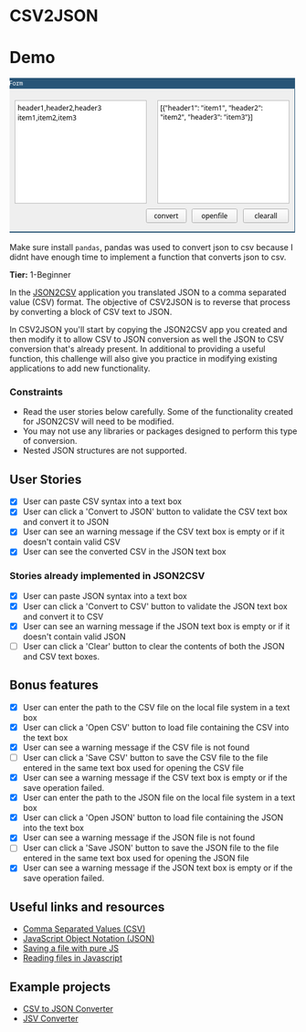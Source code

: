# CSV2JSON

# Demo

![](.images/demo.png)

Make sure install `pandas`, pandas was used to convert json to csv because I didnt have enough time to implement a function that converts json to csv.

**Tier:** 1-Beginner

In the [JSON2CSV](./JSON2CSV-App.md) application you translated JSON 
to a comma separated value (CSV) format. The objective of CSV2JSON is to 
reverse that process by converting a block of CSV text to JSON.

In CSV2JSON you'll start by copying the JSON2CSV app you created and then
modify it to allow CSV to JSON conversion as well the JSON to CSV conversion
that's already present. In additional to providing a useful function, this
challenge will also give you practice in modifying existing applications to
add new functionality.

### Constraints ###

- Read the user stories below carefully. Some of the functionality created
for JSON2CSV will need to be modified.
- You may not use any libraries or packages designed to perform this type of
conversion.
- Nested JSON structures are not supported.

## User Stories

-   [x] User can paste CSV syntax into a text box
-   [x] User can click a 'Convert to JSON' button to validate the CSV text box and convert it to JSON
-   [x] User can see an warning message if the CSV text box is empty or if it doesn't contain valid CSV
-   [x] User can see the converted CSV in the JSON text box

### Stories already implemented in JSON2CSV 
-   [x] User can paste JSON syntax into a text box
-   [x] User can click a 'Convert to CSV' button to validate the JSON text box and convert it to CSV
-   [x] User can see an warning message if the JSON text box is empty or if it doesn't contain valid JSON
-   [ ] User can click a 'Clear' button to clear the contents of both the JSON and CSV text boxes.

## Bonus features

-   [x] User can enter the path to the CSV file on the local file system in a text box
-   [x] User can click a 'Open CSV' button to load file containing the CSV into the text box
-   [x] User can see a warning message if the CSV file is not found
-   [ ] User can click a 'Save CSV' button to save the CSV file to the file entered in the same text box used for opening the CSV file
-   [x] User can see a warning message if the CSV text box is empty or if the save operation failed.
-   [x] User can enter the path to the JSON file on the local file system in a text box
-   [x] User can click a 'Open JSON' button to load file containing the JSON into the text box
-   [x] User can see a warning message if the JSON file is not found
-   [ ] User can click a 'Save JSON' button to save the JSON file to the  file entered in the same text box used for opening the JSON file
-   [x] User can see a warning message if the JSON text box is empty or if the save operation failed.

## Useful links and resources

- [Comma Separated Values (CSV)](https://en.wikipedia.org/wiki/Comma-separated_values)
- [JavaScript Object Notation (JSON)](https://www.json.org/)
- [Saving a file with pure JS](https://codepen.io/davidelrizzo/pen/cxsGb)
- [Reading files in Javascript](https://codepen.io/jduprey/details/xbale)

## Example projects

- [CSV to JSON Converter](https://codepen.io/JFarrow/pen/CAwyo)
- [JSV Converter](https://gpaiva00.github.io/json-csv)
